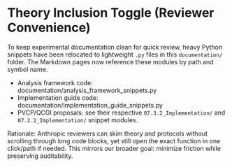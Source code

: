 # Theory Inclusion Toggle (Reviewer Convenience)

To keep experimental documentation clean for quick review, heavy Python snippets have been relocated to lightweight `.py` files in this `documentation/` folder. The Markdown pages now reference these modules by path and symbol name.

- Analysis framework code: documentation/analysis_framework_snippets.py
- Implementation guide code: documentation/implementation_guide_snippets.py
- PVCP/QCGI proposals: see their respective `07.3.2_Implementation/` and `07.2.2_Implementation/` snippet modules.

Rationale: Anthropic reviewers can skim theory and protocols without scrolling through long code blocks, yet still open the exact function in one click/path if needed. This mirrors our broader goal: minimize friction while preserving auditability.

